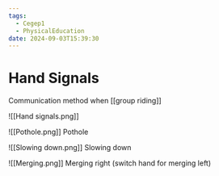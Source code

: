 ```yaml
---
tags:
  - Cegep1
  - PhysicalEducation
date: 2024-09-03T15:39:30
---
```


# Hand Signals

Communication method when [[group riding]]

![[Hand signals.png]]

![[Pothole.png]]
Pothole

![[Slowing down.png]]
Slowing down

![[Merging.png]]
Merging right (switch hand for merging left)